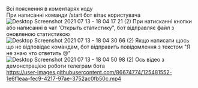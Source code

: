 Всі пояснення в коментарях коду  
При написанні команди /start бот вітає користувача
![Desktop Screenshot 2021 07 13 - 18 04 17 21 (2)](https://user-images.githubusercontent.com/86674774/125478716-7afc6a4d-b5cc-4a45-a6c9-72025477df8f.png)
При натисканні кнопки або написанні в чат 'Открыть статистику", бот відправляє файл з оновленою статистикою
![Desktop Screenshot 2021 07 13 - 18 04 30 66 (2)](https://user-images.githubusercontent.com/86674774/125478761-45cfaf0c-58cf-4e03-b2dc-07f18f832dbe.png)
Якщо написати щось що не відповідає командам, бот відправить повідомлення з текстом "Я не знаю что ответить 😢"
![Desktop Screenshot 2021 07 13 - 18 04 50 98 (2)](https://user-images.githubusercontent.com/86674774/125478793-715c7fc8-dc01-4656-92cc-25b3353c63ce.png)
Ось відео з демонстрацією роботи телеграм бота  
https://user-images.githubusercontent.com/86674774/125481552-1e6f1eaa-fec9-4217-97ae-3752ac0fb50c.mp4
